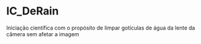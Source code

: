 # IC_DeRain
Iniciação científica com o propósito de limpar gotículas de água da lente da câmera sem afetar a imagem

